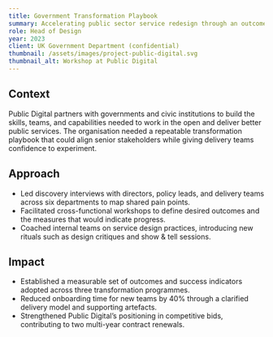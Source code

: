 ```yaml
---
title: Government Transformation Playbook
summary: Accelerating public sector service redesign through an outcome-led transformation playbook.
role: Head of Design
year: 2023
client: UK Government Department (confidential)
thumbnail: /assets/images/project-public-digital.svg
thumbnail_alt: Workshop at Public Digital
---
```


## Context

Public Digital partners with governments and civic institutions to build the skills, teams, and capabilities needed to
work in the open and deliver better public services. The organisation needed a repeatable transformation playbook that
could align senior stakeholders while giving delivery teams confidence to experiment.

## Approach

* Led discovery interviews with directors, policy leads, and delivery teams across six departments to map shared pain
  points.
* Facilitated cross-functional workshops to define desired outcomes and the measures that would indicate progress.
* Coached internal teams on service design practices, introducing new rituals such as design critiques and show & tell
  sessions.

## Impact

* Established a measurable set of outcomes and success indicators adopted across three transformation programmes.
* Reduced onboarding time for new teams by 40% through a clarified delivery model and supporting artefacts.
* Strengthened Public Digital’s positioning in competitive bids, contributing to two multi-year contract renewals.
